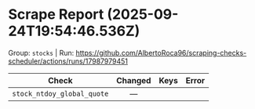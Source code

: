 # Scrape Report (2025-09-24T19:54:46.536Z)

Group: `stocks`  |  Run: https://github.com/AlbertoRoca96/scraping-checks-scheduler/actions/runs/17987979451

| Check | Changed | Keys | Error |
|---|:---:|:--|:--|
| `stock_ntdoy_global_quote` | — |  |  |
